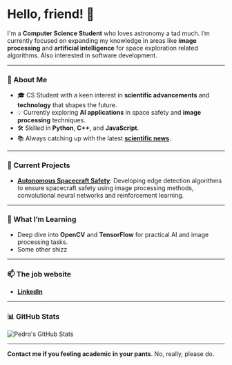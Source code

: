 # Hello, friend! 🤖

I'm a **Computer Science Student** who loves astronomy a tad much. I’m currently focused on expanding my knowledge in areas like **image processing** and **artificial intelligence** for space exploration related algorithms. Also interested in software development.

---

### 🚀 About Me

- 🎓 CS Student with a keen interest in **scientific advancements** and **technology** that shapes the future.
- 💡 Currently exploring **AI applications** in space safety and **image processing** techniques.
- 🛠️ Skilled in **Python**, **C++**, and **JavaScript**.
- 📚 Always catching up with the latest **[scientific news](https://sciencex.com/)**.

---

### 🔭 Current Projects

- **[Autonomous Spacecraft Safety](https://github.com/username/autonomous-spacecraft-safety)**: Developing edge detection algorithms to ensure spacecraft safety using image processing methods, convolutional neural networks and reinforcement learning.

---

### 🌱 What I’m Learning

- Deep dive into **OpenCV** and **TensorFlow** for practical AI and image processing tasks.
- Some other shizz

---

### 📫 The job website

- **[LinkedIn](https://linkedin.com/in/pedrohfsantana)** 

---

### 📊 GitHub Stats

![Pedro's GitHub Stats](https://github-readme-stats.vercel.app/api?username=vladrosant&show_icons=true&theme=radical)

---

**Contact me if you feeling academic in your pants**. No, really, please do.
